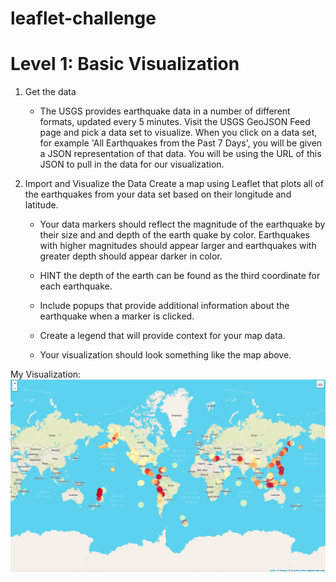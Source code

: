 # leaflet-challenge

# Level 1: Basic Visualization
1. Get the data
    - The USGS provides earthquake data in a number of different formats, updated every 5 minutes. Visit the USGS GeoJSON Feed page and pick a data set to visualize. When you click on a data set, for example 'All Earthquakes from the Past 7 Days', you will be given a JSON representation of that data. You will be using the URL of this JSON to pull in the data for our visualization. 

2. Import and Visualize the Data
Create a map using Leaflet that plots all of the earthquakes from your data set based on their longitude and latitude.


    - Your data markers should reflect the magnitude of the earthquake by their size and and depth of the earth quake by color. Earthquakes with higher magnitudes should appear larger and earthquakes with greater depth should appear darker in color.


    - HINT the depth of the earth can be found as the third coordinate for each earthquake.


    - Include popups that provide additional information about the earthquake when a marker is clicked.


    - Create a legend that will provide context for your map data.


    - Your visualization should look something like the map above.

My Visualization:
![GitHub Logo](/Webpages_Images/webpage.png)